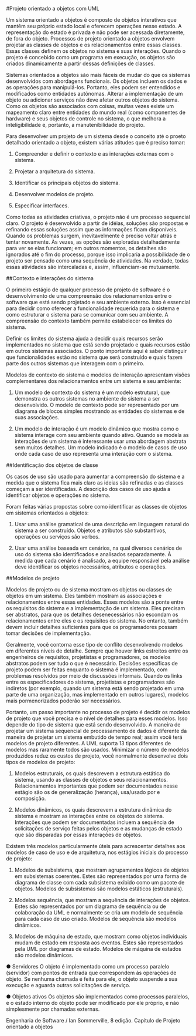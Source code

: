 #Projeto orientado a objetos com UML

Um sistema orientado a objetos é composto de objetos interativos que mantêm seu próprio estado local e oferecem operações nesse estado. A representação do estado é privada e não pode ser acessada diretamente, de fora do objeto. Processos de projeto orientado a objetos envolvem projetar as classes de objetos e os relacionamentos entre essas classes. Essas classes definem os objetos no sistema e suas interações. Quando o projeto é concebido como um programa em execução, os objetos são criados dinamicamente a partir dessas definições de classes.

Sistemas orientados a objetos são mais fáceis de mudar do que os sistemas desenvolvidos com abordagens funcionais. Os objetos incluem os dados e as operações para manipulá-los. Portanto, eles podem ser entendidos e modificados como entidades autônomas. Alterar a implementação de um objeto ou adicionar serviços não deve afetar outros objetos do sistema. Como os objetos são associados com coisas, muitas vezes existe um mapeamento claro entre entidades do mundo real (como componentes de hardware) e seus objetos de controle no sistema, o que melhora a inteligibilidade e, portanto, a manutenibilidade do projeto.

Para desenvolver um projeto de um sistema desde o conceito até o proeto detalhado orientado a objeto, existem várias atitudes que é preciso tomar:

1. Compreender e definir o contexto e as interações externas com o sistema.

2. Projetar a arquitetura do sistema.

3. Identificar os principais objetos do sistema.

4. Desenvolver modelos de projeto.

5. Especificar interfaces.

Como todas as atividades criativas, o projeto não é um processo sequencial claro. O projeto é desenvolvido a partir de idéias, soluções são propostas e refinando essas soluções assim que as informações ficam disponíveis. Quando os problemas surgem, inevitavelmente é preciso voltar atrás e tentar novamente. Às vezes, as opções são exploradas detalhadamente para ver se elas funcionam; em outros momentos, os detalhes são ignorados até o fim do processo, porque isso implicaria a possibilidade de o projeto ser pensado como uma sequência de atividades. Na verdade, todas essas atividades são intercaladas e, assim, influenciam-se mutuamente.

##Contexto e interações do sistema

O primeiro estágio de qualquer processo de projeto de software é o desenvolvimento de uma compreensão dos relacionamentos entre o software que está sendo projetado e seu ambiente externo. Isso é essencial para decidir como oferecer a funcionalidade requerida para o sistema e como estruturar o sistema para se comunicar com seu ambiente. A compreensão do contexto também permite estabelecer os limites do sistema.

Definir os limites do sistema ajuda a decidir quais recursos serão implementados no sistema que está sendo projetado e quais recursos estão em outros sistemas associados. O ponto importante aqui é saber distinguir que funcionalidades estão no sistema que será construído e quais fazem parte dos outros sistemas que interagem com o primeiro.

Modelos de contexto do sistema e modelos de interação apresentam visões complementares dos relacionamentos entre um sistema e seu ambiente:

1. Um modelo de contexto do sistema é um modelo estrutural, que demonstra os outros sistemas no ambiente do sistema a ser desenvolvido. O modelo de contexto pode ser representado por um diagrama de blocos simples mostrando as entidades do sistemas e de suas associações.

2. Um modelo de interação é um modelo dinâmico que mostra como o sistema interage com seu ambiente quando ativo. Quando se modela as interações de um sistema é interessante usar uma abordagem abstrata sem muitos detalhes. Um modelo indicado é o modelo de casos de uso onde cada caso de uso representa uma interação com o sistema.

##Identificação dos objetos de classe

Os casos de uso são usado para aumentar a compreensão do sistema e a medida que o sistema fica mais claro as ideias são refinadas e as classes começam a ser identificadas. A descrição dos casos de uso ajuda a identificar objetos e operações no sistema.

Foram feitas várias propostas sobre como identificar as classes de objetos em sistemas orientados a objetos:

1. Usar uma análise gramatical de uma descrição em linguagem natural do sistema a ser construído. Objetos e atributos são substantivos, operações ou serviços são verbos.

2. Usar uma análise baseada em cenários, na qual diversos cenários de uso do sistema são identificados e analisados separadamente. À medida que cada cenário é analisado, a equipe responsável pela análise deve identificar os objetos necessários, atributos e operações.

##Modelos de projeto

Modelos de projeto ou de sistema mostram os objetos ou classes de objetos em um sistema. Eles também mostram as associações e relacionamentos entre essas entidades. Esses modelos são a ponte entre os requisitos do sistema e a implementação de um sistema. Eles precisam ser abstratos, para que os detalhes desenecessários não escondam os relacionamentos entre eles e os requisitos do sistema. No entanto, também devem incluir detalhes suficientes para que os programadores possam tomar decisões de implementação.

Geralmente, você contorna esse tipo de conflito desenvolvendo modelos em diferentes níveis de detalhe. Sempre que houver links estreitos entre os engenheiros de requisitos, projetistas e programadores, os modelos abstratos podem ser tudo o que é necessário. Decisões específicas de projeto podem ser feitas enquanto o sistema é implementado, com problemas resolvidos por meio de discussões informais. Quando os links entre os especificadores do sistema, projetistas e programadores são indiretos (por exemplo, quando um sistema está sendo projetado em uma parte de uma organização, mas implementado em outros lugares), modelos mais pormenorizados poderão ser necessários.

Portanto, um passo importante no processo de projeto é decidir os modelos de projeto que você precisa e o nível de detalhes para esses modelos. Isso depende do tipo de sistema que está sendo desenvolvido. A maneira de projetar um sistema sequencial de processamento de dados é diferente da maneira de projetar um sistema embutido de tempo real; assim você terá modelos de projeto diferentes. A UML suporta 13 tipos diferentes de modelos mas raramente todos são usados. Minimizar o número de modelos produzidos reduz os custos de projeto, você normalmente desenvolve dois tipos de modelos de projeto:

1. Modelos estruturais, os quais descrevem a estrutura estática do sistema, usando as classes de objetos e seus relacionamentos. Relacionamentos importantes que podem ser documentados nesse estágio são os de generalização (herança), usa/usado por e composição.

2. Modelos dinâmicos, os quais descrevem a estrutura dinâmica do sistema e mostram as interações entre os objetos do sistema. Interações que podem ser documentadas incluem a sequência de solicitações de serviço feitas pelos objetos e as mudanças de estado que são disparadas por essas interações de objetos.

Existem três modelos particularmente úteis para acrescentar detalhes aos modelos de caso de uso e de arquitetura, nos estágios iniciais do processo de projeto: 

1. Modelos de subsistema, que mostram agrupamentos lógicos de objetos em subsistemas coerentes. Estes são representados por uma forma de diagrama de classe com cada subsistema exibido como um pacote de objetos. Modelos de subsistemas são modelos estáticos (estruturais).

2. Modelos sequência, que mostram a sequência de interações de objetos. Estes são representados por um diagrama de sequência ou de colaboração da UML e normalmente se cria um modelo de sequência para cada caso de uso criado. Modelos de sequência são modelos dinâmicos.

3. Modelos de máquina de estado, que mostram como objetos individuais mudam de estado em resposta aos eventos. Estes são representados pela UML por diagramas de estado. Modelos de máquina de estados são modelos dinâmicos.












● Servidores 
O objeto é implementado como um processo paralelo (servidor) com pontos de entrada que correspondem às operações de objeto. Se nenhuma chamada é feita para ele, o objeto suspende a sua execução e aguarda outras solicitações de serviço.
 
● Objetos ativos
Os objetos são implementados como processos paralelos, e o estado interno do objeto pode ser modificado por ele próprio, e não simplesmente por chamadas externas.

Engenharia de Software / Ian Sommerville, 8 edição. Capítulo de Projeto orientado a objetos 



